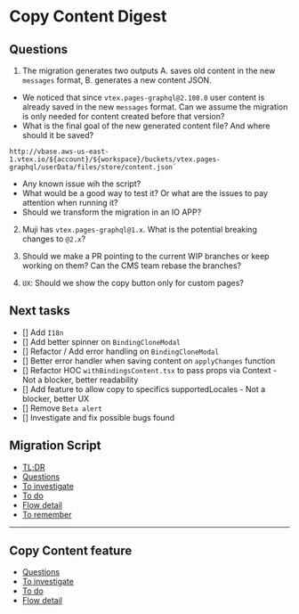 # Copy Content Digest

## Questions

1. The migration generates two outputs A. saves old content in the new `messages` format, B. generates a new content JSON.
- We noticed that since `vtex.pages-graphql@2.108.0` user content is already saved in the new `messages` format. Can we assume the migration is only needed for content created before that version?
- What is the final goal of the new generated content file? And where should it be saved?

```
http://vbase.aws-us-east-1.vtex.io/${account}/${workspace}/buckets/vtex.pages-graphql/userData/files/store/content.json`
```
- Any known issue wih the script?
- What would be a good way to test it? Or what are the issues to pay attention when running it?
- Should we transform the migration in an IO APP?


2. Muji has `vtex.pages-graphql@1.x`. What is the potential breaking changes to `@2.x`?

3. Should we make a PR pointing to the current WIP branches or keep working on them? Can the CMS team rebase the branches?

4. `UX`: Should we show the copy button only for custom pages?

## Next tasks

- [] Add `I18n`
- [] Add better spinner on `BindingCloneModal`
- [] Refactor / Add error handling on `BindingCloneModal`
- [] Better error handler when saving content on `applyChanges` function
- [] Refactor HOC `withBindingsContent.tsx` to pass props via Context - Not a blocker, better readability
- [] Add feature to allow copy to specifics supportedLocales - Not a blocker, better UX
- [] Remove `Beta alert`
- [] Investigate and fix possible bugs found
## Migration Script
- [TL;DR](https://github.com/filafb/copy-content-digest/blob/main/docs/migrate-flow.md#tldr)
- [Questions](https://github.com/filafb/copy-content-digest/blob/main/docs/migrate-flow.md#questions)
- [To investigate](https://github.com/filafb/copy-content-digest/blob/main/docs/migrate-flow.md#to-investigate)
- [To do](https://github.com/filafb/copy-content-digest/blob/main/docs/migrate-flow.md#to-do)
- [Flow detail](https://github.com/filafb/copy-content-digest/blob/main/docs/migrate-flow.md#flow-detail)
- [To remember](https://github.com/filafb/copy-content-digest/blob/main/docs/migrate-flow.md#to-remember)


---

## Copy Content feature
- [Questions](https://github.com/filafb/copy-content-digest/blob/main/docs/copy-content-flow.md#questions)
- [To investigate](https://github.com/filafb/copy-content-digest/blob/main/docs/copy-content-flow.md#to-investigate)
- [To do](https://github.com/filafb/copy-content-digest/blob/main/docs/copy-content-flow.md#to-do)
- [Flow detail](https://github.com/filafb/copy-content-digest/blob/main/docs/copy-content-flow.md#flow-detail)